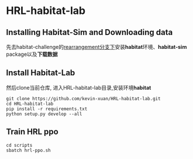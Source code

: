 # HRL-habitat-lab

## Installing Habitat-Sim and Downloading data

先去habitat-challenge的[rearrangement分支下](https://github.com/facebookresearch/habitat-challenge/tree/rearrangement-challenge-2022)安装**habitat**环境、**habitat-sim** package以及**下载数据**

## Install Habitat-Lab

然后clone当前仓库, 进入HRL-habitat-lab目录,安装环境**habitat**

```
git clone https://github.com/kevin-xuan/HRL-habitat-lab.git
cd HRL-habitat-lab
pip install -r requirements.txt
python setup.py develop --all
```

## Train HRL ppo
```
cd scripts
sbatch hrl-ppo.sh
```
